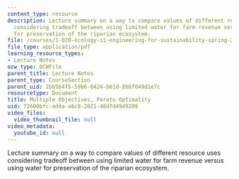 ```yaml
---
content_type: resource
description: Lecture summary on a way to compare values of different resource uses
  considering tradeoff between using limited water for farm revenue versus using water
  for preservation of the riparian ecosystem.
file: /courses/1-020-ecology-ii-engineering-for-sustainability-spring-2008/72600bfcad4aa6c8202148d7d49d9209_lec20.pdf
file_type: application/pdf
learning_resource_types:
- Lecture Notes
ocw_type: OCWFile
parent_title: Lecture Notes
parent_type: CourseSection
parent_uid: 2bb5b4f5-59b6-0424-b61d-8b6f049d1e7c
resourcetype: Document
title: Multiple Objectives, Pareto Optimality
uid: 72600bfc-ad4a-a6c8-2021-48d7d49d9209
video_files:
  video_thumbnail_file: null
video_metadata:
  youtube_id: null
---
```

Lecture summary on a way to compare values of different resource uses considering tradeoff between using limited water for farm revenue versus using water for preservation of the riparian ecosystem.

